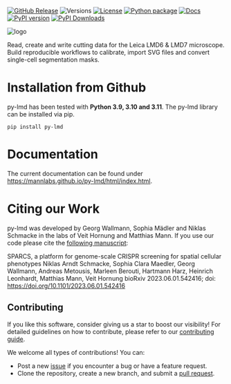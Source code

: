 
[![GitHub Release](https://img.shields.io/github/v/release/mannlabs/py-lmd?logoColor=green&color=brightgreen)](https://github.com/MannLabs/py-lmd/releases)
![Versions](https://img.shields.io/badge/python-3.9_%7C_3.10_%7C_3.11_%7C_3.12-brightgreen)
[![License](https://img.shields.io/badge/license-Apache-brightgreen)](https://github.com/MannLabs/py-lmd/blob/main/LICENSE)
[![Python package](https://github.com/MannLabs/py-lmd/actions/workflows/python-package.yml/badge.svg?branch=main)](https://github.com/MannLabs/py-lmd/actions/workflows/python-package.yml) 
[![Docs](https://img.shields.io/website?url=https%3A%2F%2Fmannlabs.github.io/py-lmd/index.html)](https://mannlabs.github.io/py-lmd/index.html)
[![PyPI version](https://img.shields.io/pypi/v/py-lmd.svg)](https://pypi.org/project/py-lmd/)
[![PyPI Downloads](https://static.pepy.tech/badge/py-lmd)](https://pepy.tech/projects/py-lmd)


![logo](https://github.com/MannLabs/py-lmd/assets/15019107/e7c619a2-69c9-4cb6-8723-fab94c8d3558)

Read, create and write cutting data for the Leica LMD6 & LMD7 microscope.
Build reproducible workflows to calibrate, import SVG files and convert single-cell segmentation masks.


Installation from Github
========================
py-lmd has been tested with **Python 3.9, 3.10 and 3.11**.
The py-lmd library can be installed via pip.

``` 
pip install py-lmd
```
  
Documentation
=============
The current documentation can be found under https://mannlabs.github.io/py-lmd/html/index.html.

Citing our Work
=================

py-lmd was developed by Georg Wallmann, Sophia Mädler and Niklas Schmacke in the labs of Veit Hornung and Matthias Mann. If you use our code please cite the [following manuscript](https://www.biorxiv.org/content/10.1101/2023.06.01.542416v1):

SPARCS, a platform for genome-scale CRISPR screening for spatial cellular phenotypes
Niklas Arndt Schmacke, Sophia Clara Maedler, Georg Wallmann, Andreas Metousis, Marleen Berouti, Hartmann Harz, Heinrich Leonhardt, Matthias Mann, Veit Hornung
bioRxiv 2023.06.01.542416; doi: https://doi.org/10.1101/2023.06.01.542416

## Contributing

If you like this software, consider giving us a star to boost our visibility! For detailed guidelines on how to contribute, please refer to our [contributing guide](CONTRIBUTING.md).

We welcome all types of contributions! You can:

- Post a new [issue](https://github.com/MannLabs/py-lmd/issues) if you encounter a bug or have a feature request.
- Clone the repository, create a new branch, and submit a [pull request](https://github.com/MannLabs/py-lmd/pulls).


